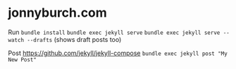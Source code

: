 # jonnyburch.com

Run
`bundle install`
`bundle exec jekyll serve`
`bundle exec jekyll serve --watch --drafts` 
(shows draft posts too)


Post
https://github.com/jekyll/jekyll-compose
`bundle exec jekyll post "My New Post"`
